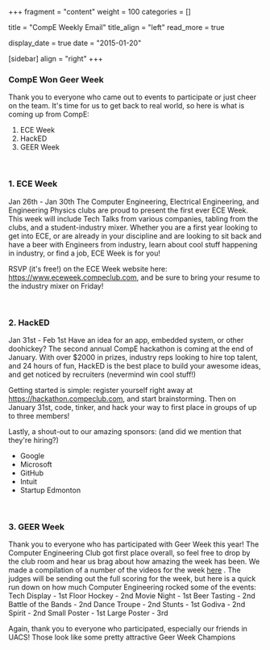 
+++
fragment = "content"
weight = 100
categories = []

title = "CompE Weekly Email"
title_align = "left"
read_more = true

display_date = true
date = "2015-01-20" 

[sidebar]
  align = "right"
+++
    
### CompE Won Geer Week

Thank you to everyone who came out to events to participate or just cheer on the team. It's time for us to get back to real world, so here is what is coming up from CompE:

1. ECE Week
2. HackED
3. GEER Week

</br>

### 1. ECE Week

Jan 26th - Jan 30th
The Computer Engineering, Electrical Engineering, and Engineering Physics clubs are proud to present the first ever ECE Week. This week will include Tech Talks from various companies, tabling from the clubs, and a student-industry mixer. Whether you are a first year looking to get into ECE, or are already in your discipline and are looking to sit back and have a beer with Engineers from industry, learn about cool stuff happening in industry, or find a job, ECE Week is for you!

RSVP (it's free!) on the ECE Week website here: <https://www.eceweek.compeclub.com>, and be sure to bring your resume to the industry mixer on Friday!

</br>

### 2. HackED

Jan 31st - Feb 1st
Have an idea for an app, embedded system, or other doohickey? The second annual CompE hackathon is coming at the end of January. With over $2000 in prizes, industry reps looking to hire top talent, and 24 hours of fun, HackED is the best place to build your awesome ideas, and get noticed by recruiters (nevermind win cool stuff!)

Getting started is simple: register yourself right away at <https://hackathon.compeclub.com>, and start brainstorming. Then on January 31st, code, tinker, and hack your way to first place in groups of up to three members!

Lastly, a shout-out to our amazing sponsors: (and did we mention that they're hiring?)
* Google
* Microsoft
* GitHub
* Intuit
* Startup Edmonton

</br>

### 3. GEER Week

Thank you to everyone who has participated with Geer Week this year! The Computer Engineering Club got first place overall, so feel free to drop by the club room and hear us brag about how amazing the week has been. We made a compilation of a number of the videos for the week [here](http://www.youtube.com/playlist?list=PLxhWtg5OD4t0cmT865H0fCvm1-pcfbLW6) . The judges will be sending out the full scoring for the week, but here is a quick run down on how much Computer Engineering rocked some of the events:
Tech Display - 1st
Floor Hockey - 2nd
Movie Night - 1st
Beer Tasting - 2nd
Battle of the Bands - 2nd
Dance Troupe - 2nd
Stunts - 1st
Godiva - 2nd
Spirit - 2nd
Small Poster - 1st
Large Poster - 3rd

Again, thank you to everyone who participated, especially our friends in UACS!
Those look like some pretty attractive Geer Week Champions


</br>
